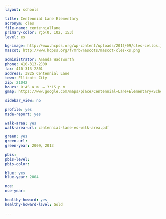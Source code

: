 ```yaml
---
layout: schools

title: Centennial Lane Elementary
acronym: cles
file-name: centenniallane
primary-color: rgb(0, 102, 153)
level: es

bg-image: http://www.hcpss.org/wp-content/uploads/2016/09/cles-cellos.jpg
mascot: http://www.hcpss.org/f/mrb/mascots/mascot-cles-xs.png

administrator: Amanda Wadsworth
phone: 410-313-2800
fax: 410-313-2804
address: 3825 Centennial Lane
town: Ellicott City
zip: 21042
hours: 8:45 a.m. – 3:15 p.m.
gmap: https://www.google.com/maps/place/Centennial+Lane+Elementary+School/@39.2649562,-76.8660008,15.8z/data=!4m2!3m1!1s0x89c8205a9579d1b3:0xf44b8411e693425d?hl=en

sidebar_view: no

profile: yes
msde-report: yes

walk-area: yes
walk-area-url: centennial-lane-es-walk-area.pdf

green: yes
green-url:
green-year: 2009, 2013

pbis:
pbis-level:
pbis-color:

blue: yes
blue-year: 2004 

nce:
nce-year:

healthy-howard: yes
healthy-howard-level: Gold
 
---
```

